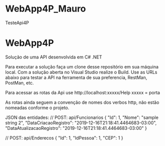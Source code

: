 # WebApp4P_Mauro
TesteApi4P

# WebApp4P
Solução de uma API desenvolvida em C# .NET 

Para executar a solução faça um clone desse repositório em sua máquina local.
Com a solução aberta no Visual Studio realize o Build.
Use as URLs abaixo para testar a API na ferramenta de sua preferencia, RestMan, PostMan, etc.

Para acessar as rotas da Api use http://localhost:xxxxx/Help
xxxxx = porta

As rotas ainda seguem a convenção de nomes dos verbos http, não estão nomeadas conforme o projeto.

JSON das entidades:
// POST: api/Funcionarios
{
  "Id": 1,
  "Nome": "sample string 2",
  "DataCriacaoRegistro": "2019-12-16T21:18:41.4464683-03:00",
  "DataAtualizacaoRegistro": "2019-12-16T21:18:41.4464683-03:00"
}

// POST: api/Enderecos
 {
   "Id": 1,
   "IdPessoa": 1,
   "CEP": 1
 }
